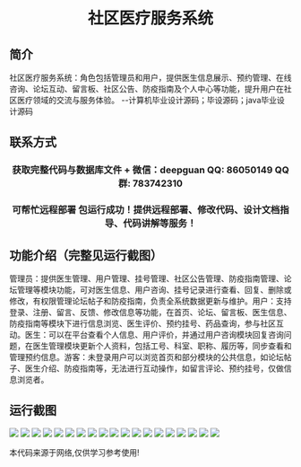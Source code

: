 <p><h1 align="center">社区医疗服务系统</h1></p>

## 简介
社区医疗服务系统：角色包括管理员和用户，提供医生信息展示、预约管理、在线咨询、论坛互动、留言板、社区公告、防疫指南及个人中心等功能，提升用户在社区医疗领域的交流与服务体验。    --计算机毕业设计源码；毕设源码；java毕业设计源码


## 联系方式
<p><h3 align="center">获取完整代码与数据库文件 + 微信：deepguan QQ: 86050149 QQ群: 783742310</h3></p>
<p><h3 align="center">可帮忙远程部署 包运行成功！提供远程部署、修改代码、设计文档指导、代码讲解等服务！</h3></p>

## 功能介绍（完整见运行截图）
管理员：提供医生管理、用户管理、挂号管理、社区公告管理、防疫指南管理、论坛管理等模块功能，可对医生信息、用户咨询、挂号记录进行查看、回复、删除或修改，有权限管理论坛帖子和防疫指南，负责全系统数据更新与维护。用户：支持登录、注册、留言、反馈、修改信息等功能，在首页、论坛、留言板、医生信息、防疫指南等模块下进行信息浏览、医生评价、预约挂号、药品查询，参与社区互动。医生：可以在平台查看个人信息、用户评价，并通过用户咨询模块回复咨询问题，在医生管理模块更新个人资料，包括工号、科室、职称、履历等，同步查看和管理预约信息。游客：未登录用户可以浏览首页和部分模块的公共信息，如论坛帖子、医生介绍、防疫指南等，无法进行互动操作，如留言评论、预约挂号，仅做信息浏览者。


## 运行截图
![](https://bs-1329754181.cos.ap-shanghai.myqcloud.com/spring/CommunityMedicalServiceSystem/img/001.jpg)
![](https://bs-1329754181.cos.ap-shanghai.myqcloud.com/spring/CommunityMedicalServiceSystem/img/002.jpg)
![](https://bs-1329754181.cos.ap-shanghai.myqcloud.com/spring/CommunityMedicalServiceSystem/img/003.jpg)
![](https://bs-1329754181.cos.ap-shanghai.myqcloud.com/spring/CommunityMedicalServiceSystem/img/004.jpg)
![](https://bs-1329754181.cos.ap-shanghai.myqcloud.com/spring/CommunityMedicalServiceSystem/img/005.jpg)
![](https://bs-1329754181.cos.ap-shanghai.myqcloud.com/spring/CommunityMedicalServiceSystem/img/006.jpg)
![](https://bs-1329754181.cos.ap-shanghai.myqcloud.com/spring/CommunityMedicalServiceSystem/img/007.jpg)
![](https://bs-1329754181.cos.ap-shanghai.myqcloud.com/spring/CommunityMedicalServiceSystem/img/008.jpg)
![](https://bs-1329754181.cos.ap-shanghai.myqcloud.com/spring/CommunityMedicalServiceSystem/img/009.jpg)
![](https://bs-1329754181.cos.ap-shanghai.myqcloud.com/spring/CommunityMedicalServiceSystem/img/010.jpg)
![](https://bs-1329754181.cos.ap-shanghai.myqcloud.com/spring/CommunityMedicalServiceSystem/img/011.jpg)
![](https://bs-1329754181.cos.ap-shanghai.myqcloud.com/spring/CommunityMedicalServiceSystem/img/012.jpg)
![](https://bs-1329754181.cos.ap-shanghai.myqcloud.com/spring/CommunityMedicalServiceSystem/img/013.jpg)
![](https://bs-1329754181.cos.ap-shanghai.myqcloud.com/spring/CommunityMedicalServiceSystem/img/014.jpg)
![](https://bs-1329754181.cos.ap-shanghai.myqcloud.com/spring/CommunityMedicalServiceSystem/img/015.jpg)
![](https://bs-1329754181.cos.ap-shanghai.myqcloud.com/spring/CommunityMedicalServiceSystem/img/016.jpg)
![](https://bs-1329754181.cos.ap-shanghai.myqcloud.com/spring/CommunityMedicalServiceSystem/img/017.jpg)
![](https://bs-1329754181.cos.ap-shanghai.myqcloud.com/spring/CommunityMedicalServiceSystem/img/018.jpg)
![](https://bs-1329754181.cos.ap-shanghai.myqcloud.com/spring/CommunityMedicalServiceSystem/img/019.jpg)

<p>本代码来源于网络,仅供学习参考使用!</p>

